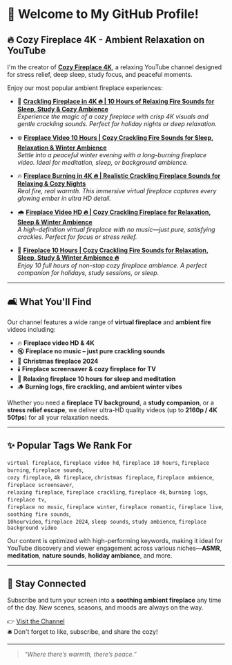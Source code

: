 # 👋 Welcome to My GitHub Profile!

## 🔥 Cozy Fireplace 4K - Ambient Relaxation on YouTube

I'm the creator of [**Cozy Fireplace 4K**](https://www.youtube.com/@Cozy_Fireplace4K/videos), a relaxing YouTube channel designed for stress relief, deep sleep, study focus, and peaceful moments.

Enjoy our most popular ambient fireplace experiences:

- 🎄 [**Crackling Fireplace in 4K 🔥 | 10 Hours of Relaxing Fire Sounds for Sleep, Study & Cozy Ambience**](https://www.youtube.com/watch?v=UbbOGYoNlnM)  
  *Experience the magic of a cozy fireplace with crisp 4K visuals and gentle crackling sounds. Perfect for holiday nights or deep relaxation.*

- ❄️ [**Fireplace Video 10 Hours | Cozy Crackling Fire Sounds for Sleep, Relaxation & Winter Ambience**](https://www.youtube.com/watch?v=YDE1pwPPWYA)  
  *Settle into a peaceful winter evening with a long-burning fireplace video. Ideal for meditation, sleep, or background ambience.*

- 🔥 [**Fireplace Burning in 4K 🔥 | Realistic Crackling Fireplace Sounds for Relaxing & Cozy Nights**](https://www.youtube.com/watch?v=WpXczMTmbiw)  
  *Real fire, real warmth. This immersive virtual fireplace captures every glowing ember in ultra HD detail.*

- 🌧️ [**Fireplace Video HD 🔥 | Cozy Crackling Fireplace for Relaxation, Sleep & Winter Ambience**](https://www.youtube.com/watch?v=_cWM_-QtwUE)  
  *A high-definition virtual fireplace with no music—just pure, satisfying crackles. Perfect for focus or stress relief.*

- 🎅 [**Fireplace 10 Hours | Cozy Crackling Fire Sounds for Relaxation, Sleep, Study & Winter Ambience 🔥**](https://www.youtube.com/watch?v=H_rnkOQ_9Kg)  
  *Enjoy 10 full hours of non-stop cozy fireplace ambience. A perfect companion for holidays, study sessions, or sleep.*

---

## 🛋️ What You'll Find

Our channel features a wide range of **virtual fireplace** and **ambient fire** videos including:

- 🔥 **Fireplace video HD & 4K**
- 🔇 **Fireplace no music – just pure crackling sounds**
- 🎄 **Christmas fireplace 2024**
- 🕯️ **Fireplace screensaver & cozy fireplace for TV**
- 🌙 **Relaxing fireplace 10 hours for sleep and meditation**
- 🪵 **Burning logs, fire crackling, and ambient winter vibes**

Whether you need a **fireplace TV background**, a **study companion**, or a **stress relief escape**, we deliver ultra-HD quality videos (up to **2160p / 4K 50fps**) for all your relaxation needs.

---

## ✨ Popular Tags We Rank For

`virtual fireplace`, `fireplace video hd`, `fireplace 10 hours`, `fireplace burning`, `fireplace sounds`,  
`cozy fireplace`, `4k fireplace`, `christmas fireplace`, `fireplace ambience`, `fireplace screensaver`,  
`relaxing fireplace`, `fireplace crackling`, `fireplace 4k`, `burning logs`, `fireplace tv`,  
`fireplace no music`, `fireplace winter`, `fireplace romantic`, `fireplace live`, `soothing fire sounds`,  
`10hourvideo`, `fireplace 2024`, `sleep sounds`, `study ambience`, `fireplace background video`

Our content is optimized with high-performing keywords, making it ideal for YouTube discovery and viewer engagement across various niches—**ASMR**, **meditation**, **nature sounds**, **holiday ambiance**, and more.

---

## 📌 Stay Connected

Subscribe and turn your screen into a **soothing ambient fireplace** any time of the day. New scenes, seasons, and moods are always on the way.

👉 [Visit the Channel](https://www.youtube.com/@Cozy_Fireplace4K/videos)  
🛎️ Don't forget to like, subscribe, and share the cozy!

---

> _“Where there’s warmth, there’s peace.”_
